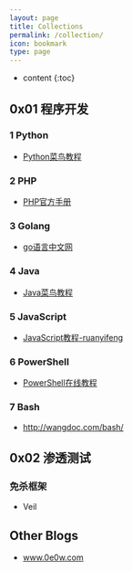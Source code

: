 ```yaml
---
layout: page
title: Collections
permalink: /collection/
icon: bookmark
type: page
---
```

* content
{:toc}
## 0x01 程序开发

### 1 Python
- [Python菜鸟教程](https://www.runoob.com/python/python-tutorial.html)
### 2 PHP
- [PHP官方手册](https://www.php.net/manual/zh/mongo.tutorial.php)
### 3 Golang

- [go语言中文网](https://studygolang.com/)

### 4 Java

* [Java菜鸟教程](https://www.runoob.com/java/java-tutorial.html?tdsourcetag=s_pcqq_aiomsg)
### 5 JavaScript
- [JavaScript教程-ruanyifeng](https://wangdoc.com/javascript/)
### 6 PowerShell
- [PowerShell在线教程](https://www.pstips.net/powershell-online-tutorials)
### 7 Bash

- http://wangdoc.com/bash/

## 0x02 渗透测试

### 免杀框架
- Veil
## Other Blogs

* www.0e0w.com